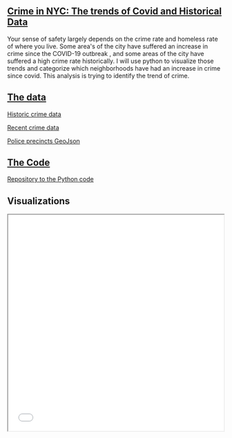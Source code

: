 <h2><u>Crime in NYC: The trends of Covid and Historical Data</u></h2>
Your sense of safety largely depends on the crime rate and homeless rate of where you live. Some area's of the city have suffered an increase in crime since the COVID-19 outbreak , and some areas of the city have suffered a high crime rate historically. I will use python to visualize those trends and categorize which neighborhoods have had an increase in crime since covid. This analysis is trying to identify the trend of crime.

<h2><u>The data</u></h2>
   <p> <a href="https://data.cityofnewyork.us/Public-Safety/NYPD-Arrests-Data-Historic-/8h9b-rp9u/data" target="_blank" > Historic crime data</a> </p>
  <p><a href="https://data.cityofnewyork.us/Public-Safety/NYPD-Arrest-Data-Year-to-Date-/uip8-fykc " target="_blank" >Recent crime data   </a></p>
   <p> <a href="https://data.cityofnewyork.us/Public-Safety/Police-Precincts/78dh-3ptz" target="_blank" > Police precincts GeoJson</a></p>
 


<h2><u>The Code</u></h2>
<a href="https://github.com/elchic00/CrimeInQueens/blob/main/CrimeData.py" target="_blank" > Repository to the Python code</a>

## Visualizations
<iframe src="map.html" height="500" width="500"></iframe>

